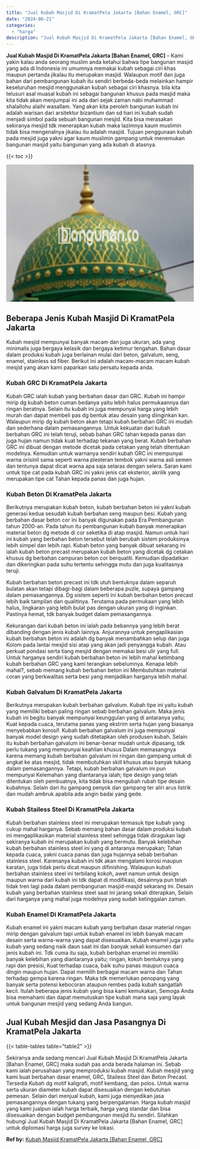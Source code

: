 ```yaml
---
title: "Jual Kubah Masjid Di KramatPela Jakarta [Bahan Enamel, GRC]"
date: "2024-06-21"
categories: 
  - "harga"
description: "Jual Kubah Masjid Di KramatPela Jakarta [Bahan Enamel, GRC]. Sekiranya anda sedang mencari Jual Kubah Masjid Di KramatPela Jakarta [Bahan Enamel, GRC] maka..."
---
```


**Jual Kubah Masjid Di KramatPela Jakarta \[Bahan Enamel, GRC\]** – Kami yakin kalau anda seorang muslim anda ketahui bahwa tipe bangunan masjid yang ada di Indonesia ini umumnya memakai kubah sebagai ciri khas maupun pertanda jikalau itu merupakan masjid. Walaupun motif dan juga bahan dari pembangunan kubah itu sendiri berbeda-beda melainkan hampir keseluruhan mesjid menggunakan kubah sebagai ciri khasnya. bila kita telusuri asal muasal kubah ini sebagai bangunan khusus pada masjid maka kita tidak akan menjumpai ini ada dari sejak zaman nabi muhammad shalallohu alaihi wasallam. Yang akan kita peroleh bangunan kubah ini adalah warisan dari arsitektur bizantium dan sd hari ini kubah sudah menjadi simbol pada sebuah bangunan mesjid. Kita bisa merasakan sekiranya mesjid tdk menerapkan kubah maka lazimnya kaum muslimin tidak bisa mengenalnya jikalau itu adalah masjid. Tujuan penggunaan kubah pada mesjid juga yakni agar kaum muslimin gampang untuk menemukan bangunan masjid yaitu bangunan yang ada kubah di atasnya.

{{< toc >}}

![Jual Kubah Masjid Di KramatPela Jakarta [Bahan Enamel, GRC]](/images/jual-kubah-masjid-21.png)

## Beberapa Jenis Kubah Masjid Di KramatPela Jakarta

Kubah mesjid mempunyai banyak macam dan juga ukuran, ada yang minimalis juga bergaya kelasik dan bergaya ketimur tengahan. Bahan dasar dalam produksi kubah juga berlainan mulai dari beton, galvalum, seng, enamel, stainless sd fiber. Berikut ini adalah macam-macam macam kubah mesjid yang akan kami paparkan satu persatu kepada anda.

### Kubah GRC Di KramatPela Jakarta

Kubah GRC ialah kubah yang berbahan dasar dari GRC. Kubah ini hampir mirip dg kubah beton cuman bedanya yaitu lebih halus permukaannya dan ringan beratnya. Selain itu kubah ini juga mempunyai harga yang lebih murah dan dapat membeli pas dg bentuk atau desain yang diinginkan kan. Walaupun mirip dg kubah beton akan tetapi kubah berbahan GRC ini mudah dan sederhana dalam pemasangannya. Untuk kekuatan dari kubah berbahan GRC ini telah teruji, sebab bahan GRC tahan kepada panas dan juga hujan namun tidak kuat terhadap tekanan yang berat. Kubah berbahan GRC ini dibuat dengan metode dicetak pada cetakan yang telah ditentukan modelnya. Kemudian untuk warnanya sendiri kubah GRC ini mempunyai warna orisinil sama seperti warna plesteran tembok yakni warna asli semen dan tentunya dapat dicat warna apa saja selaras dengan selera. Saran kami untuk tipe cat pada kubah GRC ini yakni jenis cat eksterior, akrilik yang merupakan tipe cat Tahan kepada panas dan juga hujan.

### Kubah Beton Di KramatPela Jakarta

Berikutnya merupakan kubah beton, kubah berbahan beton ini yakni kubah generasi kedua sesudah kubah berbahan seng maupun besi. Kubah yang berbahan dasar beton cor ini banyak digunakan pada Era Pembangunan tahun 2000-an. Pada tahun itu pembangunan kubah banyak menerapkan material beton dg metode di cor seketika di atap masjid. Namun untuk hari ini kubah yang berbahan beton tersebut telah berubah sistem produksinya lebih simpel dan lebih rapi. Kubah beton yang banyak dibuat sekarang ini ialah kubah beton precast merupakan kubah beton yang dicetak dg cetakan khusus dg berbahan campuran beton cor berqualiti. Kemudian dipadatkan dan dikeringkan pada suhu tertentu sehingga mutu dan juga kualitasnya teruji.

Kubah berbahan beton precast ini tdk utuh bentuknya dalam separuh bulatan akan tetapi dibagi-bagi dalam beberapa puzle, supaya gampang dalam pemasangannya. Dg sistem seperti ini kubah berbahan beton precast lebih baik tampilan dan qualitinya. Terutama pada permukaan yang lebih halus, lingkaran yang lebih bulat pas dengan ukuran yang di inginkan. Pastinya hemat, tdk banyak budget dalam pemasangannya.

Kekurangan dari kubah beton ini ialah pada bebannya yang lebih berat dibanding dengan jenis kubah lainnya. Anjurannya untuk pengaplikasian kubah berbahan beton ini adalah dg banyak menambahkan selup dan juga Kolom pada lantai mesjid sisi atap yang akan jadi penyangga kubah. Atau perkuat pondasi serta tiang mesjid dengan memakai besi ulir yang full. Untuk harganya sendiri kubah berbahan beton ini lebih mahal ketimbang kubah berbahan GRC yang kami terangkan sebelumnya. Kenapa lebih mahal?, sebab memang kubah berbahan beton ini Membutuhkan material coran yang berkwalitas serta besi yang menjadikan harganya lebih mahal.

### Kubah Galvalum Di KramatPela Jakarta

Berikutnya merupakan kubah berbahan galvalum. Kubah tipe ini yaitu kubah yang memiliki beban paling ringan sebab berbahan galvalum. Maka jenis kubah ini begitu banyak mempunyai keunggulan yang di antaranya yaitu; Kuat kepada cuaca, terutama panas yang ekstrim serta hujan yang biasanya menyebabkan korosif. Kubah berbahan galvalum ini juga mempunyai banyak model design yang sudah ditetapkan oleh produsen kubah. Selain itu kubah berbahan galvalum ini benar-benar mudah untuk dipasang, tdk perlu tukang yang mempunyai keahlian khusus Dalam memasangnya karena memang kubah berbahan galvalum ini ringan dan gampang untuk di angkat ke atas mesjid, tidak membutuhkan skill khusus atau banyak tukang dalam pemasangannya. Tetapi, kubah berbahan galvalum ini pun mempunyai Kelemahan yang diantaranya ialah; tipe design yang telah ditentukan oleh pembuatnya, kita tidak bisa mengubah rubah tipe desain kubahnya. Selain dari itu gampang penyok dan gampang ter aliri arus listrik dan mudah ambruk apabila ada angin badai yang gede.

### Kubah Stailess Steel Di KramatPela Jakarta

Kubah berbahan stainless steel ini merupakan termasuk tipe kubah yang cukup mahal harganya. Sebab memang bahan dasar dalam produksi kubah ini mengaplikasikan material stainless steel sehingga tidak diragukan lagi sekiranya kubah ini merupakan kubah yang bermutu. Banyak kelebihan kubah berbahan stainless steel ini yang di antaranya merupakan; Tahan kepada cuaca, yakni cuaca panas dan juga hujannya sebab berbahan stainless steel. Karenanya kubah ini tdk akan mengalami korosi maupun karatan, juga tidak perlu dicat maupun difinishing. Walaupun kubah berbahan stainless steel ini terbilang kokoh, awet namun untuk design maupun warna dari kubah ini tdk dapat di modifikasi, desainnya pun telah tidak tren lagi pada dalam pembangunan masjid-masjid sekarang ini. Desain kubah yang berbahan stainless steel saat ini jarang sekali diterapkan, Selain dari harganya yang mahal juga modelnya yang sudah ketinggalan zaman.

### Kubah Enamel Di KramatPela Jakarta

Kubah enamel ini yakni macam kubah yang berbahan dasar material ringan mirip dengan galvalum tapi untuk kubah enamel ini lebih banyak macam desain serta warna-warna yang dapat disesuaikan. Kubah enamel juga yaitu kubah yang sedang naik daun saat ini dan banyak sekali konsumen dari jenis kubah ini. Tdk cuma itu saja, kubah berbahan enamel ini memiliki banyak kelebihan yang diantaranya yaitu; ringan, kokoh bentuknya yang rapi dan presisi, Kuat terhadap cuaca, baik suhu panas maupun cuaca dingin maupun hujan. Dapat memilih berbagai macam warna dan Tahan terhadap gempa karena ringan. Maka tdk memerlukan penopang yang banyak serta potensi kebocoran ataupun rembes pada kubah sangatlah kecil. Itulah beberapa jenis kubah yang bisa kami kemukakan, Semoga Anda bisa memahami dan dapat memutuskan tipe kubah mana saja yang layak untuk bangunan mesjid yang sedang Anda bangun.

## Jual Kubah Mesjid dan Jasa Pasangnya Di KramatPela Jakarta

{{< table-tables table="table2" >}}

Sekiranya anda sedang mencari Jual Kubah Masjid Di KramatPela Jakarta \[Bahan Enamel, GRC\] maka sudah pas anda berada halaman ini. Sebab kami ialah perusahaan yang memproduksi kubah masjid. Kubah mesjid yang kami buat berbahan dasar enamel, GRC, Stailess Steel dan Beton Precast. Tersedia Kubah dg motif kaligrafi, motif kembang, dan polos. Untuk warna serta ukuran diameter kubah dapat disesuaikan dengan kebutuhan pemesan. Selain dari menjual kubah, kami juga menyedikan jasa pemasangannya dengan tukang yang berpengalaman. Harga kubah masjid yang kami jualpun ialah harga terbaik, harga yang standar dan bisa disesuaikan dengan budget pembangunan mesjid itu sendiri. Silahkan hubungi Jual Kubah Masjid Di KramatPela Jakarta \[Bahan Enamel, GRC\] untuk diplomasi harga juga survey ke lokasi.

**Ref by:** [Kubah Masjid KramatPela Jakarta [Bahan Enamel, GRC]](https://id.wikipedia.org/wiki/Kubah)
